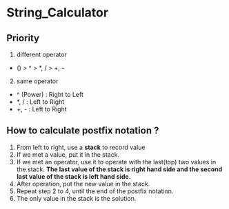 # String_Calculator

## Priority  
1.  different operator
  +  () > ^ > *, / > +, -

2.  same operator
  +  ^ (Power) : Right to Left
  +  *, / : Left to Right
  +  +, - : Left to Right

## How to calculate postfix notation ?
1. From left to right, use a **stack** to record value
2. If we met a value, put it in the stack.
3. If we met an operator, use it to operate with the last(top) two values in the stack.
**The last value of the stack is right hand side and the second last value of the stack is left hand side.**
4. After operation, put the new value in the stack.
5. Repeat step 2 to 4, until the end of the postfix notation.
6. The only value in the stack is the solution.